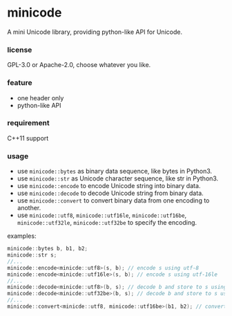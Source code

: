 # minicode
A mini Unicode library, providing python-like API for Unicode.

### license
GPL-3.0 or Apache-2.0, choose whatever you like.

### feature
- one header only
- python-like API

### requirement
C++11 support

### usage
- use `minicode::bytes` as binary data sequence, like bytes in Python3.
- use `minicode::str` as Unicode character sequence, like str in Python3.
- use `minicode::encode` to encode Unicode string into binary data.
- use `minicode::decode` to decode Unicode string from binary data.
- use `minicode::convert` to convert binary data from one encoding to another.
- use `minicode::utf8`, `minicode::utf16le`, `minicode::utf16be`,
`minicode::utf32le`, `minicode::utf32be` to specify the encoding.

examples:

```c++
minicode::bytes b, b1, b2;
minicode::str s;
//...
minicode::encode<minicde::utf8>(s, b); // encode s using utf-8
minicode::encode<minicde::utf16le>(s, b); // encode s using utf-16le
//...
minicode::decode<minicde::utf8>(b, s); // decode b and store to s using utf-8
minicode::decode<minicde::utf32be>(b, s); // decode b and store to s using utf-32be
//...
minicode::convert<minicde::utf8, minicode::utf16be>(b1, b2); // convert utf-8 encoding to utf-16be encoding
```
